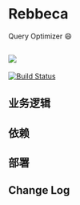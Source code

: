 # Rebbeca
Query Optimizer :smile:

![](https://github.com/tuuna00/Rebbeca/blob/master/5c8085530722f03378af2600.png)
-------------------------------

[![Build Status](https://travis-ci.org/pubnub/java.svg?branch=master)](https://travis-ci.org/pubnub/java)

## 业务逻辑

## 依赖

## 部署

## Change Log

